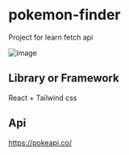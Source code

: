 # pokemon-finder
Project for learn fetch api

![image](https://user-images.githubusercontent.com/99043156/189523955-0f61b332-3ac0-416e-95ea-d91a266414c3.png)


## Library or Framework
React + Tailwind css

## Api
https://pokeapi.co/
    
